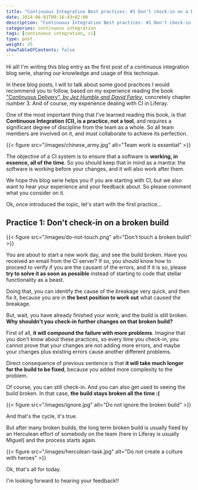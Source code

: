 ```yaml
---
title: "Continuous Integration Best practices: #1 Don't check-in on a broken build"
date: 2014-06-01T09:16:43+02:00
description: "Continuous Integration Best practices: #1 Don't check-in on a broken build"
categories: continuous integration
tags: [continuous integration, ci]
type: post
weight: 25
showTableOfContents: false
---
```


Hi all! I'm writing this blog entry as the first post of a continuous integration blog serie, sharing our knowledge and usage of this technique.

In these blog posts, I will to talk about some good practices I would recommend you to follow, based on my experience reading the book ["Continuous Delivery", _by Jez Humble and David Farley_](http://continuousdelivery.com/), concretely chapter number 3. And of course, my experience dealing with CI in Liferay.

One of the most important thing that I've learned reading this book, is that **Continuous Integration (CI), is a practice, not a tool**, and requires a significant degree of discipline from the team as a whole. So all team members are involved on it, and must collaborate to achieve its perfection.

{{< figure src="/images/chinese_army.jpg" alt="Team work is essential" >}}

The objective of a CI system is to ensure that a software is **working, in essence, all of the time**. So you should keep that in mind as a mantra: the software is working before your changes, and it will also work after them.

We hope this blog serie helps you if you are starting with CI, but we also want to hear your experience and your feedback about. So please comment what you consider on it.

Ok, once introduced the topic, let's start with the first practice...

## Practice 1: Don't check-in on a broken build

{{< figure src="/images/do-not-touch.png" alt="Don't touch a broken build" >}}

You are about to start a new work day, and see the build broken. Have you received an email from the CI server? If so, you should know how to proceed to verify if you are the causant of the errors, and if it is so, please **try to solve it as soon as possible** instead of starting to code that stellar functionality as a beast.

Doing that, you can identify the cause of the breakage very quick, and then fix it, because you are in **the best position to work out** what caused the breakage.

But, wait, you have already finished your work, and the build is still broken. **Why shouldn't you check-in further changes on that broken build?**

First of all, **it will compound the failure with more problems**. Imagine that you don't know about these practices, so every time you check-in, you cannot prove that your changes are not adding more errors, and maybe your changes plus existing errors cause another different problems.

Direct consequence of previous sentence is that **it will take much longer for the build to be fixed**, because you added more complexity to the problem.

Of course, you can still check-in. And you can also get used to seeing the build broken. In that case, **the build stays broken all the time :(**

{{< figure src="/images/ignore.jpg" alt="Do not ignore the broken build" >}}

And that's the cycle, it's true.

But after many broken builds, the long term broken build is usually fixed by an Herculean effort of somebody on the team (here in Liferay is usually Miguel) and the process starts again.

{{< figure src="/images/herculean-task.jpg" alt="Do not create a culture with heroes" >}}

Ok, that's all for today.

I'm looking forward to hearing your feedback!!
